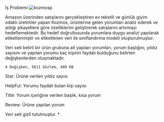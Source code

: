 İş Problemi
![kozmosp](https://github.com/ugurst/Kozmos_Amazon_Sentiment_Analysis/assets/115634202/432054bd-6182-4877-b759-642bb3133969)

Amazon üzerinden satışlarını gerçekleştiren ev tekstili ve günlük giyim odaklı üretimler yapan Kozmos, ürünlerine gelen yorumları analiz ederek ve aldığı şikayetlere göre özelliklerini geliştirerek satışlarını artırmayı hedeflemektedir. Bu hedef doğrultusunda yorumlara duygu analizi yapılarak etiketlenmiştir ve
etiketlenen veri ile sınıflandırma modeli oluşturulmuştur.

Veri seti belirli bir ürün grubuna ait yapılan yorumları, yorum başlığını, yıldız sayısını ve yapılan yorumu kaç kişinin faydalı bulduğunu belirten değişkenlerden oluşmaktadır.


	4 Değişken, 5611 Gözlem, 489 KB	


Star:	Ürüne verilen yıldız sayısı

HelpFul:	Yorumu faydalı bulan kişi sayısı

Title:	Yorum içeriğine verilen başlık, kısa yorum

Review:	Ürüne yapılan yorum

Veri seti gizli tutulmuştur. *
